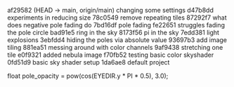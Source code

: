 af29582 (HEAD -> main, origin/main) changing some settings
d47b8dd experiments in reducing size
78c0549 remove repeating tiles
87292f7 what does negative pole fading do
7bd16df pole fading
fe22651 struggles fading the pole circle
bad91e5 ring in the sky
8173f56 pi in the sky
7edd381 light explosions
3ebfdd4 hiding the poles via absolute value
93697b3 add image tiling
881ea51 messing around with color channels
9af9438 stretching one tile
e0f9321 added nebula image
f70fb52 testing basic color skyshader
0fd51d9 basic sky shader setup
1da6ae8 default project

float pole_opacity = pow(cos(EYEDIR.y * PI * 0.5), 3.0);